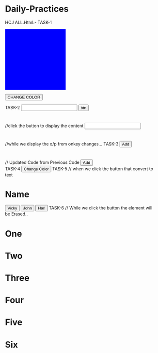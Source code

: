 # Daily-Practices
HCJ ALL.Html:- 
TASK-1
<style>
    .box{
        background-color: blue;
        width: 200px;
        height: 200px;
        transition: 2s;
    }
#widthmax{
 width: 700px;
}
</style>
<div class="box">

</div>

<button onclick="change()" style="text-align: center;">CHANGE COLOR</button>
<script>
    var box=document.querySelector(".box")
    function change()
    {
        
        box.setAttribute("id","widthmax")
    }
</script>
TASK-2
<input id="inputbox">
<button onclick="change()">btn</button>
<h1 id="result"></h1>
<script>
    var inputbox=document.getElementById("inputbox")
    var result=document.getElementById("result")
    function change()
    {
        result.textContent=inputbox.value
    }
</script> //click the button to display the content

<input id="inputbox" onkeyup="update()">
<h1 id="result"></h1>
<script>
    var inputbox=document.getElementById("inputbox")
    var result=document.getElementById("result")
    function update()
    {
        result.textContent=inputbox.value
    }
</script> //while we display the o/p from onkey changes...
TASK-3
<button onclick="update()">Add</button>
<h1 id="result"></h1>
<script>
    // select h1
    var h1=document.getElementById("result")
    function update()
    {
        //append is used for create a duplicate of Hello or anything
        h1.append("Hello")
    }
</script>
// Updated Code from Previous Code
<button onclick="update()">Add</button>
<div id="result"></div>
<script>
    // select h1
    var div=document.getElementById("result")
    function update()
    {
        // creste element is used for create a duplicate tag For ex(<h1></h1>)
        var listitem=document.createElement("h1")
        listitem.textContent="Hello" //(Hello(One by One))
        //append is used for create a duplicate of Element Hello or anything For Ex(Hello,Hello,HEllo)
        div.append(listitem)
    }
</script>
TASK-4
<button id="btn" onclick="changecolor()">Change Color</button>
<script>
    // change the button color
    var color=document.getElementById(".btn")
    function changecolor()
    {
      btn.style.backgroundColor="Red" 
    }
</script>
TASK-5
// when we click the button that convert to text
<h1 id="result">Name</h1>  
<button onclick="update(event)">Vicky</button>
<button onclick="update(event)">John</button>
<button onclick="update(event)">Hari</button>
<script>
var result=document.getElementById("result")
function update(event) // Event is new element from this code
{
result.textContent=(event.target.textContent)
}
</script>
TASK-6
// While we click the button the element will be Erased..
<h1 onclick="removeitem(event)">One</h1>
<h1 onclick="removeitem(event)">Two</h1>
<h1 onclick="removeitem(event)">Three</h1>
<h1 onclick="removeitem(event)">Four</h1>
<h1 onclick="removeitem(event)">Five</h1>
<h1 onclick="removeitem(event)">Six</h1>
<script>
    function removeitem(event)
    {
event.target.remove()
    }
</script>
